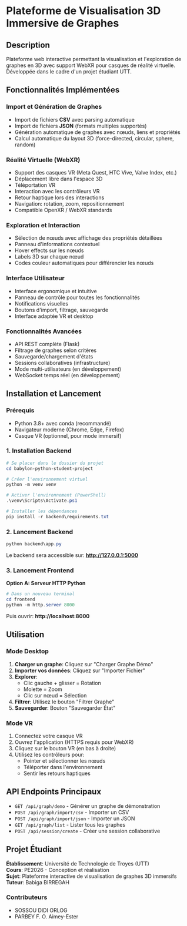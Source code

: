 # Plateforme de Visualisation 3D Immersive de Graphes

## Description

Plateforme web interactive permettant la visualisation et l'exploration de graphes en 3D avec support WebXR pour casques de réalité virtuelle. Développée dans le cadre d'un projet étudiant UTT.

## Fonctionnalités Implémentées

### Import et Génération de Graphes
- Import de fichiers **CSV** avec parsing automatique
- Import de fichiers **JSON** (formats multiples supportés)
- Génération automatique de graphes avec nœuds, liens et propriétés
- Calcul automatique du layout 3D (force-directed, circular, sphere, random)

### Réalité Virtuelle (WebXR)
- Support des casques VR (Meta Quest, HTC Vive, Valve Index, etc.)
- Déplacement libre dans l'espace 3D
- Téléportation VR
- Interaction avec les contrôleurs VR
- Retour haptique lors des interactions
- Navigation: rotation, zoom, repositionnement
- Compatible OpenXR / WebXR standards

### Exploration et Interaction
- Sélection de nœuds avec affichage des propriétés détaillées
- Panneau d'informations contextuel
- Hover effects sur les nœuds
- Labels 3D sur chaque nœud
- Codes couleur automatiques pour différencier les nœuds

### Interface Utilisateur
- Interface ergonomique et intuitive
- Panneau de contrôle pour toutes les fonctionnalités
- Notifications visuelles
- Boutons d'import, filtrage, sauvegarde
- Interface adaptée VR et desktop

### Fonctionnalités Avancées
- API REST complète (Flask)
- Filtrage de graphes selon critères
- Sauvegarde/chargement d'états
- Sessions collaboratives (infrastructure)
- Mode multi-utilisateurs (en développement)
- WebSocket temps réel (en développement)

## Installation et Lancement

### Prérequis
- Python 3.8+ avec conda (recommandé)
- Navigateur moderne (Chrome, Edge, Firefox)
- Casque VR (optionnel, pour mode immersif)

### 1. Installation Backend

```powershell
# Se placer dans le dossier du projet
cd babylon-python-student-project

# Créer l'environnement virtuel
python -m venv venv

# Activer l'environnement (PowerShell)
.\venv\Scripts\Activate.ps1

# Installer les dépendances
pip install -r backend\requirements.txt
```

### 2. Lancement Backend

```powershell
python backend\app.py
```

Le backend sera accessible sur: **http://127.0.0.1:5000**

### 3. Lancement Frontend

**Option A: Serveur HTTP Python**
```powershell
# Dans un nouveau terminal
cd frontend
python -m http.server 8000
```
Puis ouvrir: **http://localhost:8000**

## Utilisation

### Mode Desktop
1. **Charger un graphe**: Cliquez sur "Charger Graphe Démo"
2. **Importer vos données**: Cliquez sur "Importer Fichier"
3. **Explorer**: 
   - Clic gauche + glisser = Rotation
   - Molette = Zoom
   - Clic sur nœud = Sélection
4. **Filtrer**: Utilisez le bouton "Filtrer Graphe"
5. **Sauvegarder**: Bouton "Sauvegarder État"

### Mode VR
1. Connectez votre casque VR
2. Ouvrez l'application (HTTPS requis pour WebXR)
3. Cliquez sur le bouton VR (en bas à droite)
4. Utilisez les contrôleurs pour:
   - Pointer et sélectionner les nœuds
   - Téléporter dans l'environnement
   - Sentir les retours haptiques

## API Endpoints Principaux

- `GET /api/graph/demo` - Générer un graphe de démonstration
- `POST /api/graph/import/csv` - Importer un CSV
- `POST /api/graph/import/json` - Importer un JSON
- `GET /api/graph/list` - Lister tous les graphes
- `POST /api/session/create` - Créer une session collaborative

## Projet Étudiant

**Établissement**: Université de Technologie de Troyes (UTT)  
**Cours**: PE2026 - Conception et réalisation  
**Sujet**: Plateforme interactive de visualisation de graphes 3D immersifs  
**Tuteur**: Babiga BIRREGAH

### Contributeurs
- SOSSOU DIDI ORLOG
- PARBEY F. O. Aimey-Ester
